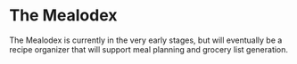 # The Mealodex

The Mealodex is currently in the very early stages, but will eventually be a recipe organizer that will support meal planning and grocery list generation.
